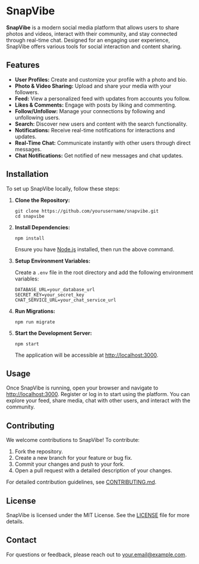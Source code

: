 <!DOCTYPE html>
<html lang="en">
<head>
    <meta charset="UTF-8">
    <meta name="viewport" content="width=device-width, initial-scale=1.0">
    <title>SnapVibe</title>
</head>
<body>

<h1>SnapVibe</h1>

<p><strong>SnapVibe</strong> is a modern social media platform that allows users to share photos and videos, interact with their community, and stay connected through real-time chat. Designed for an engaging user experience, SnapVibe offers various tools for social interaction and content sharing.</p>

<h2>Features</h2>
<ul>
    <li><strong>User Profiles:</strong> Create and customize your profile with a photo and bio.</li>
    <li><strong>Photo & Video Sharing:</strong> Upload and share your media with your followers.</li>
    <li><strong>Feed:</strong> View a personalized feed with updates from accounts you follow.</li>
    <li><strong>Likes & Comments:</strong> Engage with posts by liking and commenting.</li>
    <li><strong>Follow/Unfollow:</strong> Manage your connections by following and unfollowing users.</li>
    <li><strong>Search:</strong> Discover new users and content with the search functionality.</li>
    <li><strong>Notifications:</strong> Receive real-time notifications for interactions and updates.</li>
    <li><strong>Real-Time Chat:</strong> Communicate instantly with other users through direct messages.</li>
    <li><strong>Chat Notifications:</strong> Get notified of new messages and chat updates.</li>
</ul>

<h2>Installation</h2>
<p>To set up SnapVibe locally, follow these steps:</p>
<ol>
    <li><strong>Clone the Repository:</strong>
        <pre><code>git clone https://github.com/yourusername/snapvibe.git
cd snapvibe</code></pre>
    </li>
    <li><strong>Install Dependencies:</strong>
        <pre><code>npm install</code></pre>
        <p>Ensure you have <a href="https://nodejs.org/" target="_blank">Node.js</a> installed, then run the above command.</p>
    </li>
    <li><strong>Setup Environment Variables:</strong>
        <p>Create a <code>.env</code> file in the root directory and add the following environment variables:</p>
        <pre><code>DATABASE_URL=your_database_url
SECRET_KEY=your_secret_key
CHAT_SERVICE_URL=your_chat_service_url</code></pre>
    </li>
    <li><strong>Run Migrations:</strong>
        <pre><code>npm run migrate</code></pre>
    </li>
    <li><strong>Start the Development Server:</strong>
        <pre><code>npm start</code></pre>
        <p>The application will be accessible at <a href="http://localhost:3000" target="_blank">http://localhost:3000</a>.</p>
    </li>
</ol>

<h2>Usage</h2>
<p>Once SnapVibe is running, open your browser and navigate to <a href="http://localhost:3000" target="_blank">http://localhost:3000</a>. Register or log in to start using the platform. You can explore your feed, share media, chat with other users, and interact with the community.</p>

<h2>Contributing</h2>
<p>We welcome contributions to SnapVibe! To contribute:</p>
<ol>
    <li>Fork the repository.</li>
    <li>Create a new branch for your feature or bug fix.</li>
    <li>Commit your changes and push to your fork.</li>
    <li>Open a pull request with a detailed description of your changes.</li>
</ol>
<p>For detailed contribution guidelines, see <a href="CONTRIBUTING.md">CONTRIBUTING.md</a>.</p>

<h2>License</h2>
<p>SnapVibe is licensed under the MIT License. See the <a href="LICENSE">LICENSE</a> file for more details.</p>

<h2>Contact</h2>
<p>For questions or feedback, please reach out to <a href="mailto:your.email@example.com">your.email@example.com</a>.</p>

</body>
</html>
